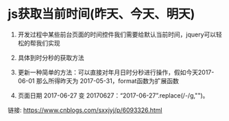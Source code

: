 # js获取当前时间(昨天、今天、明天) #

1. 开发过程中某些前台页面的时间控件我们需要给默认当前时间，jquery可以轻松的帮我们实现

2. 具体到时分秒的获取方法

3. 更新一种简单的方法：可以直接对年月日时分秒进行操作，假如今天2017-06-01 那么所得昨天为 2017-05-31，format函数为扩展函数

4. 页面日期 2017-06-27 变 20170627：“2017-06-27”.replace(/-/g,"")。

链接: https://www.cnblogs.com/sxxjyj/p/6093326.html
